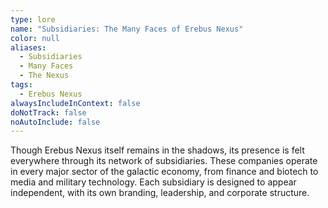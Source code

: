 ```yaml
---
type: lore
name: "Subsidiaries: The Many Faces of Erebus Nexus"
color: null
aliases:
  - Subsidiaries
  - Many Faces
  - The Nexus
tags:
  - Erebus Nexus
alwaysIncludeInContext: false
doNotTrack: false
noAutoInclude: false
---
```

Though Erebus Nexus itself remains in the shadows, its presence is felt everywhere through its network of subsidiaries. These companies operate in every major sector of the galactic economy, from finance and biotech to media and military technology. Each subsidiary is designed to appear independent, with its own branding, leadership, and corporate structure.